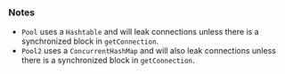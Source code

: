 
### Notes

* `Pool` uses a `Hashtable` and will leak connections unless there is a synchronized block in `getConnection`.
* `Pool2` uses a `ConcurrentHashMap` and will also leak connections unless there is a synchronized block in `getConnection`.
